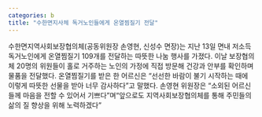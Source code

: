 ```yaml
---
categories: b
title: "수한면지사체 독거노인들에게 온열찜질기 전달"
---
```

수한면지역사회보장협의체(공동위원장 손영현, 신성수 면장)는 지난 13일 면내 저소득 독거노인에게 온열찜질기 109개를 전달하는 따뜻한 나눔 행사를 가졌다. 이날 보장협의체 20명의 위원들이 홀로 거주하는 노인의 가정에 직접 방문해 건강과 안부를 확인하며 물품을 전달했다. 온열찜질기를 받은 한 어르신은 “선선한 바람이 불기 시작하는 때에 이렇게 따뜻한 선물을 받아 너무 감사하다”고 말했다. 손영현 위원장은 “소외된 어르신들께 마음을 전할 수 있어서 기쁘다”며“앞으로도 지역사회보장협의체를 통해 주민들의 삶의 질 향상을 위해 노력하겠다”